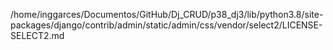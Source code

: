 /home/inggarces/Documentos/GitHub/Dj_CRUD/p38_dj3/lib/python3.8/site-packages/django/contrib/admin/static/admin/css/vendor/select2/LICENSE-SELECT2.md